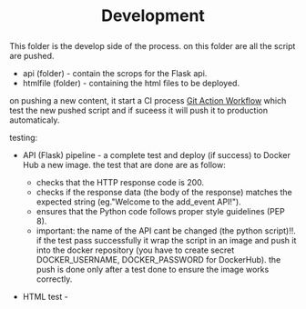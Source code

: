 # <p align="center">**Development**</p>


This folder is the develop side of the process.
on this folder are all the script are pushed.
-  api (folder) - contain the scrops for the Flask api.
-  htmlfile (folder) - containing the html files to be deployed.

on pushing a new content, it start a CI process [Git Action Workflow](/.github/workflows/) which test the new pushed script and if suceess
it will push it to production automaticaly.

testing:
- API (Flask) pipeline - a complete test and deploy (if success) to Docker Hub a new image. the test that are done are as follow:
    - checks that the HTTP response code is 200.
    - checks if the response data (the body of the response) matches the expected string (eg."Welcome to the add_event API!").
    - ensures that the Python code follows proper style guidelines (PEP 8).
    * important: the name of the API cant be changed (the python script)!!.
    if the test pass successfully it wrap the script in an image and push it into the docker repository (you have to create secret
    DOCKER_USERNAME, DOCKER_PASSWORD for DockerHub). the push is done only after a test done to ensure the image works correctly.

- HTML test - 
